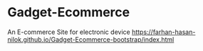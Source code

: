 # Gadget-Ecommerce
An E-commerce Site for electronic device 
 https://farhan-hasan-nilok.github.io/Gadget-Ecommerce-bootstrap/index.html
